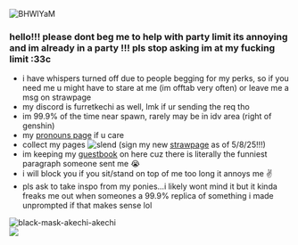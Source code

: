 
![BHWIYaM](https://github.com/furretkechi/furretkechi/assets/157264853/05de1c15-33bb-48aa-92fd-f3bea658542b)

### hello!!! please dont beg me to help with party limit its annoying and im already in a party !!! pls stop asking im at my fucking limit :33c<br>
- i have whispers turned off due to people begging for my perks, so if you need me u might have to stare at me (im offtab very often) or leave me a msg on strawpage<br>
- my discord is furretkechi as well, lmk if ur sending the req tho <br>
- im 99.9% of the time near spawn, rarely may be in idv area (right of genshin)<br>
- my [pronouns page](https://en.pronouns.page/@furretkechi) if u care<br>
- collect my pages ![slend](https://github.com/furretkechi/furretkechi/assets/157264853/c57f5e20-73cd-4b20-8fc8-08858a5c402e) (sign my new [strawpage](https://scutellaria.straw.page) as of 5/8/25!!!)<br>
- im keeping my [guestbook](https://furretkechi.123guestbook.com) on here cuz there is literally the funniest paragraph someone sent me 😭<br>
- i will block you if you sit/stand on top of me too long it annoys me ✌️<br>
- pls ask to take inspo from my ponies...i likely wont mind it but it kinda freaks me out when someones a 99.9% replica of something i made unprompted if that makes sense lol<br>


![black-mask-akechi-akechi](https://github.com/furretkechi/furretkechi/assets/157264853/a7530190-0b1d-4070-b97a-f082b306dd76)<br>![](https://komarev.com/ghpvc/?username=furretkechi&color=red)
